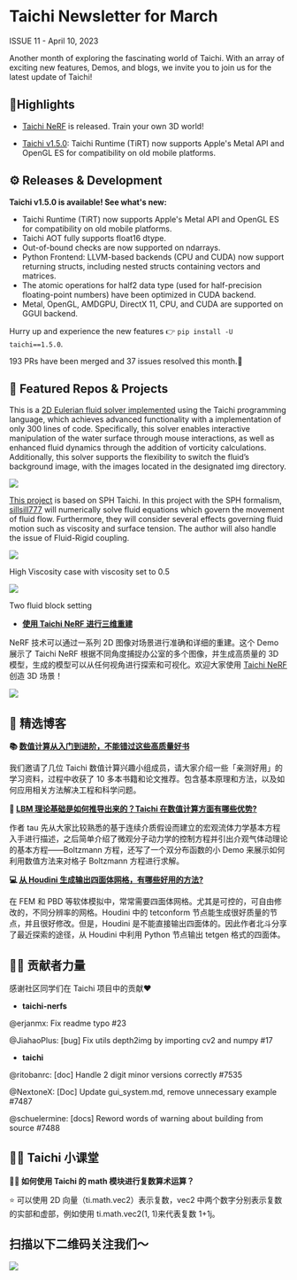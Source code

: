 # Taichi Newsletter for March

ISSUE 11 - April 10, 2023

Another month of exploring the fascinating world of Taichi. With an array of exciting new features, Demos, and blogs, we invite you to join us for the latest update of Taichi!

## 📌Highlights

- [Taichi NeRF](https://github.com/taichi-dev/taichi-nerfs) is released. Train your own 3D world!

- [Taichi v1.5.0](https://github.com/taichi-dev/taichi/releases/tag/v1.5.0): Taichi Runtime (TiRT) now supports Apple's Metal API and OpenGL ES for compatibility on old mobile platforms. 

##  ⚙️ Releases & Development

**Taichi v1.5.0 is available! See what's new:**

- Taichi Runtime (TiRT) now supports Apple's Metal API and OpenGL ES for compatibility on old mobile platforms.
- Taichi AOT fully supports float16 dtype.
- Out-of-bound checks are now supported on ndarrays.
- Python Frontend: LLVM-based backends (CPU and CUDA) now support returning structs, including nested structs containing vectors and matrices.
- The atomic operations for half2 data type (used for half-precision floating-point numbers) have been optimized in CUDA backend.
- Metal, OpenGL, AMDGPU, DirectX 11, CPU, and CUDA are supported on GGUI backend.

Hurry up and experience the new features 👉 `pip install -U taichi==1.5.0`.

193 PRs have been merged and 37 issues resolved this month.👏

## 🌟 Featured Repos & Projects

This is a [2D Eulerian fluid solver implemented](http://github.com/Lee-abcde/2DEulerianFluidSolver/tree/main) using the Taichi programming language, which achieves advanced functionality with a implementation of only 300 lines of code. Specifically, this solver enables interactive manipulation of the water surface through mouse interactions, as well as enhanced fluid dynamics through the addition of vorticity calculations. Additionally, this solver supports the flexibility to switch the fluid’s background image, with the images located in the designated img directory.

![](https://user-images.githubusercontent.com/124654014/231320221-db5038ea-6e18-4f9e-98e3-801d0eae21e0.gif)

[This project](https://github.com/sillsill777/SPH-Fluid-Simulation) is based on SPH Taichi. In this project with the SPH formalism, [sillsill777](https://github.com/sillsill777) will numerically solve fluid equations which govern the movement of fluid flow. Furthermore, they will consider several effects governing fluid motion such as viscosity and surface tension. The author will also handle the issue of Fluid-Rigid coupling.

![](https://user-images.githubusercontent.com/124654014/231322232-21962c8e-40fa-4c20-ab83-0b0c37de75e6.gif)

High Viscosity case with viscosity set to 0.5

![](https://user-images.githubusercontent.com/124654014/231322239-e9494f74-0943-492a-8f25-63f12f9a60f3.gif)

Two fluid block setting

- **[使用 Taichi NeRF 进行三维重建](https://mp.weixin.qq.com/s/524hkvbkGzryKNyq9brhpg)**

NeRF 技术可以通过一系列 2D 图像对场景进行准确和详细的重建。这个 Demo 展示了 Taichi NeRF 根据不同角度捕捉办公室的多个图像，并生成高质量的 3D 模型，生成的模型可以从任何视角进行探索和可视化。欢迎大家使用 [Taichi NeRF](http://github.com/taichi-dev/taichi-nerfs) 创造 3D 场景！

![](https://user-images.githubusercontent.com/124654014/231321710-8313da5a-b45c-49c9-a671-6ed051d1c71b.gif)

## 📝 精选博客

**📚 [数值计算从入门到进阶，不能错过这些高质量好书](https://mp.weixin.qq.com/s/yXltvJp6YMhCN7uqXn9IMg)**

我们邀请了几位 Taichi 数值计算兴趣小组成员，请大家介绍一些「亲测好用」的学习资料，过程中收获了 10 多本书籍和论文推荐。包含基本原理和方法，以及如何应用相关方法解决工程和科学问题。

**🔢 [LBM 理论基础是如何推导出来的？Taichi 在数值计算方面有哪些优势?](http://zhuanlan.zhihu.com/p/613851844)**

作者 tau 先从大家比较熟悉的基于连续介质假设而建立的宏观流体力学基本方程入手进行描述，之后简单介绍了微观分子动力学的控制方程并引出介观气体动理论的基本方程——Boltzmann 方程，还写了一个双分布函数的小 Demo 来展示如何利用数值方法来对格子 Boltzmann 方程进行求解。

**💻 [从 Houdini 生成输出四面体网格，有哪些好用的方法?](zhuanlan.zhihu.com/p/613817030)**

在 FEM 和 PBD 等软体模拟中，常常需要四面体网格。尤其是可控的，可自由修改的，不同分辨率的网格。Houdini 中的 tetconform 节点能生成很好质量的节点，并且很好修改。但是，Houdini 是不能直接输出四面体的。因此作者北斗分享了最近探索的途径，从 Houdini 中利用 Python 节点输出 tetgen 格式的四面体。

## 🧑‍💻 贡献者力量

感谢社区同学们在 Taichi 项目中的贡献❤️

- **taichi-nerfs**

@erjanmx: Fix readme typo #23

@JiahaoPlus: [bug] Fix utils depth2img by importing cv2 and numpy #17

- **taichi**

@ritobanrc: [doc] Handle 2 digit minor versions correctly #7535

@NextoneX: [Doc] Update gui_system.md, remove unnecessary example #7487

@schuelermine: [docs] Reword words of warning about building from source #7488

## 🙋‍♂️ Taichi 小课堂

**🤷‍♂️ 如何使用 Taichi 的 math 模块进行复数算术运算？**

⭐️ 可以使用 2D 向量（ti.math.vec2）表示复数，vec2 中两个数字分别表示复数的实部和虚部，例如使用 ti.math.vec2(1, 1)来代表复数 1+1j。

## 扫描以下二维码关注我们～
![](https://user-images.githubusercontent.com/124654014/231324202-21baace2-3b4f-47ac-a9d0-018617f7df9d.jpeg)











